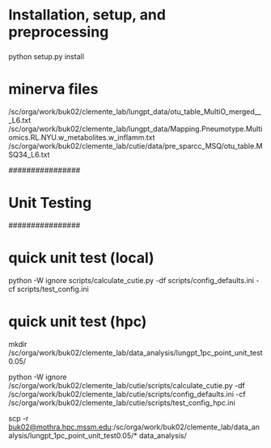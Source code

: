 ###
# Installation, setup, and preprocessing
###

python setup.py install <install-directory>

# minerva files
/sc/orga/work/buk02/clemente_lab/lungpt_data/otu_table_MultiO_merged___L6.txt
/sc/orga/work/buk02/clemente_lab/lungpt_data/Mapping.Pneumotype.Multiomics.RL.NYU.w_metabolites.w_inflamm.txt
/sc/orga/work/buk02/clemente_lab/cutie/data/pre_sparcc_MSQ/otu_table.MSQ34_L6.txt

################
# Unit Testing #
################

# quick unit test (local)
python -W ignore scripts/calculate_cutie.py -df scripts/config_defaults.ini -cf scripts/test_config.ini

# quick unit test (hpc)
mkdir /sc/orga/work/buk02/clemente_lab/data_analysis/lungpt_1pc_point_unit_test0.05/

python -W ignore /sc/orga/work/buk02/clemente_lab/cutie/scripts/calculate_cutie.py -df /sc/orga/work/buk02/clemente_lab/cutie/scripts/config_defaults.ini -cf /sc/orga/work/buk02/clemente_lab/cutie/scripts/test_config_hpc.ini

scp -r buk02@mothra.hpc.mssm.edu:/sc/orga/work/buk02/clemente_lab/data_analysis/lungpt_1pc_point_unit_test0.05/* data_analysis/







